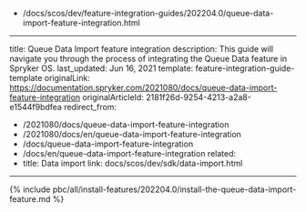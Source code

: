   - /docs/scos/dev/feature-integration-guides/202204.0/queue-data-import-feature-integration.html
---
title: Queue Data Import feature integration
description: This guide will navigate you through the process of integrating the Queue Data feature in Spryker OS.
last_updated: Jun 16, 2021
template: feature-integration-guide-template
originalLink: https://documentation.spryker.com/2021080/docs/queue-data-import-feature-integration
originalArticleId: 2181f26d-9254-4213-a2a8-e1544f9bdfea
redirect_from:
  - /2021080/docs/queue-data-import-feature-integration
  - /2021080/docs/en/queue-data-import-feature-integration
  - /docs/queue-data-import-feature-integration
  - /docs/en/queue-data-import-feature-integration
related:
  - title: Data import
    link: docs/scos/dev/sdk/data-import.html
---

{% include pbc/all/install-features/202204.0/install-the-queue-data-import-feature.md %} <!-- To edit, see /_includes/pbc/all/install-features/202204.0/install-the-queue-data-import-feature.md -->
